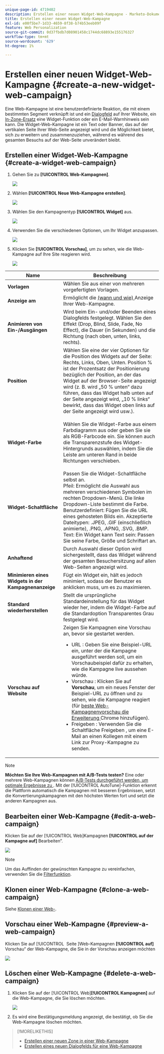 ```yaml
---
unique-page-id: 4719402
description: Erstellen einer neuen Widget-Web-Kampagne - Marketo-Dokumente - Produktdokumentation
title: Erstellen einer neuen Widget-Web-Kampagne
exl-id: e00f5be7-1d33-4659-8f38-b74b53eeb09f
feature: Web Personalization
source-git-commit: 0d37fbdb7d08901458c1744dc68893e155176327
workflow-type: tm+mt
source-wordcount: '629'
ht-degree: 1%

---
```


# Erstellen einer neuen Widget-Web-Kampagne {#create-a-new-widget-web-campaign}

Eine Web-Kampagne ist eine benutzerdefinierte Reaktion, die mit einem bestimmten Segment verknüpft ist und ein [Dialogfeld](/help/marketo/product-docs/web-personalization/working-with-web-campaigns/create-a-new-dialog-web-campaign.md) auf Ihrer Website, ein [In-Zone-Ersatz](/help/marketo/product-docs/web-personalization/working-with-web-campaigns/create-a-new-in-zone-web-campaign.md) eine Widget-Funktion oder ein E-Mail-Warnhinweis sein kann. Die Widget-Web-Kampagne ist ein Text oder Banner, das auf der vertikalen Seite Ihrer Web-Seite angezeigt wird und die Möglichkeit bietet, sich zu erweitern und zusammenzuziehen, während es während des gesamten Besuchs auf der Web-Seite unverändert bleibt.

## Erstellen einer Widget-Web-Kampagne {#create-a-widget-web-campaign}

1. Gehen Sie zu **[!UICONTROL Web-Kampagnen]**.

   ![](assets/image2016-8-18-15-3a57-3a46.png)

1. Wählen **[!UICONTROL Neue Web-Kampagne erstellen]**.

   ![](assets/create-new-web-campaign-hand-1.png)

1. Wählen Sie den Kampagnentyp **[!UICONTROL Widget]** aus.

   ![](assets/3.png)

1. Verwenden Sie die verschiedenen Optionen, um Ihr Widget anzupassen.

   ![](assets/4.png)

1. Klicken Sie **[!UICONTROL Vorschau]**, um zu sehen, wie die Web-Kampagne auf Ihre Site reagieren wird.

   ![](assets/preview.png)

<table> 
 <thead> 
  <tr> 
   <th colspan="1" rowspan="1">Name</th> 
   <th colspan="1" rowspan="1">Beschreibung</th> 
  </tr> 
 </thead> 
 <tbody> 
  <tr> 
   <td colspan="1"><strong>Vorlagen</strong></td> 
   <td colspan="1">Wählen Sie aus einer von mehreren vorgefertigten Vorlagen.</td> 
  </tr> 
  <tr> 
   <td colspan="1"><strong>Anzeige am</strong></td> 
   <td colspan="1">Ermöglicht die <a href="/help/marketo/product-docs/web-personalization/working-with-web-campaigns/set-how-your-web-campaign-displays.md" rel="nofollow"> (wann und wie) </a> Anzeige Ihrer Web-Kampagne.</td> 
  </tr> 
  <tr> 
   <td colspan="1"><strong>Animieren von Ein-/Ausgängen</strong></td> 
   <td colspan="1">Wird beim Ein- und/oder Beenden eines Dialogfelds festgelegt. Wählen Sie den Effekt (Drop, Blind, Slide, Fade, No Effect), die Dauer (in Sekunden) und die Richtung (nach oben, unten, links, rechts).</td> 
  </tr> 
  <tr> 
   <td colspan="1"><strong>Position</strong></td> 
   <td colspan="1">Wählen Sie eine der vier Optionen für die Position des Widgets auf der Seite: Rechts, Links, Oben, Unten. Position % ist der Prozentsatz der Positionierung bezüglich der Position, an der das Widget auf der Browser-Seite angezeigt wird (z. B. wird „50 % unten“ dazu führen, dass das Widget halb unten auf der Seite angezeigt wird, „10 % links“ bewirkt, dass das Widget oben links auf der Seite angezeigt wird usw.).<br></td> 
  </tr> 
  <tr> 
   <td colspan="1" rowspan="1"><strong>Widget-Farbe</strong></td> 
   <td colspan="1" rowspan="1"><p>Wählen Sie die Widget-Farbe aus einem Farbdiagramm aus oder geben Sie sie als RGB-Farbcode ein. Sie können auch die Transparenzstufe des Widget-Hintergrunds auswählen, indem Sie die Leiste am unteren Rand in beide Richtungen verschieben.</p></td> 
  </tr> 
  <tr> 
   <td colspan="1" rowspan="1"><p><strong>Widget-Schaltfläche</strong><br></p></td> 
   <td colspan="1" rowspan="1">Passen Sie die Widget-Schaltfläche selbst an.<br>Pfeil: Ermöglicht die Auswahl aus mehreren verschiedenen Symbolen im rechten Dropdown-Menü. Die linke Dropdown-Liste bestimmt die Farbe.<br>Benutzerdefiniert: Fügen Sie die URL eines gehosteten Bilds ein. Akzeptierte Dateitypen: .JPEG, .GIF (einschließlich animierte), .PNG, .APNG, .SVG, .BMP.<br>Text: Ein Widget kann Text sein: Passen Sie seine Farbe, Größe und Schriftart an.</td> 
  </tr> 
  <tr> 
   <td colspan="1"><strong>Anhaftend</strong></td> 
   <td colspan="1">Durch Auswahl dieser Option wird sichergestellt, dass das Widget während der gesamten Besuchersitzung auf allen Web-Seiten angezeigt wird.</td> 
  </tr> 
  <tr> 
   <td colspan="1"><strong>Minimieren eines Widgets in der Kampagnenanzeige</strong></td> 
   <td colspan="1">Fügt ein Widget ein, hält es jedoch minimiert, sodass der Benutzer es anklicken muss, um es zu maximieren.</td> 
  </tr> 
  <tr> 
   <td colspan="1"><strong>Standard wiederherstellen </strong></td> 
   <td colspan="1">Stellt die ursprüngliche Standardeinstellung für das Widget wieder her, indem die Widget-Farbe auf die Standardoption Transparentes Grau festgelegt wird.</td> 
  </tr> 
  <tr> 
   <td colspan="1"><strong>Vorschau auf Website </strong></td> 
   <td colspan="1">Zeigen Sie Kampagnen eine Vorschau an, bevor sie gestartet werden.<br> 
    <ul> 
     <li>URL : Geben Sie eine Beispiel-URL ein, unter der die Kampagne ausgeführt werden soll, um ein Vorschaubeispiel dafür zu erhalten, wie die Kampagne live aussehen würde.</li> 
     <li>Vorschau : Klicken Sie auf <strong>Vorschau</strong>, um ein neues Fenster der Beispiel-URL zu öffnen und zu sehen, wie die Kampagne reagiert (für <a href="https://chrome.google.com/extensions/detail/ldiddonjplchallbngbccbfdfeldohkj?hl=en" rel="nofollow"> beste Web-Kampagnenvorschau die Erweiterung </a>Chrome hinzufügen). </li> 
     <li>Freigeben : Verwenden Sie die Schaltfläche Freigeben , um eine E-Mail an einen Kollegen mit einem Link zur Proxy-Kampagne zu senden.</li> 
    </ul></td> 
  </tr> 
 </tbody> 
</table>

>[!NOTE]
>
>**Möchten Sie Ihre Web-Kampagnen mit A/B-Tests testen?** Eine oder mehrere Web-Kampagnen können [A/B-Tests durchgeführt werden, um optimale Ergebnisse zu ](/help/marketo/product-docs/web-personalization/working-with-web-campaigns/ab-test-your-web-campaign.md). Mit der [!UICONTROL AutoTune]-Funktion erkennt die Plattform automatisch die Kampagnen mit besseren Ergebnissen, setzt die Konvertierungskampagnen mit den höchsten Werten fort und setzt die anderen Kampagnen aus.

## Bearbeiten einer Web-Kampagne {#edit-a-web-campaign}

Klicken Sie auf der [!UICONTROL Web]Kampagnen **[!UICONTROL auf der Kampagne auf]** Bearbeiten“.

![](assets/image2016-11-4-13-3a2-3a20.png)

>[!NOTE]
>
>Um das Auffinden der gewünschten Kampagne zu vereinfachen, verwenden Sie die [Filterfunktion](/help/marketo/product-docs/web-personalization/working-with-web-campaigns/filter-web-campaigns.md).

## Klonen einer Web-Kampagne {#clone-a-web-campaign}

Siehe [Klonen einer Web-](/help/marketo/product-docs/web-personalization/working-with-web-campaigns/clone-a-web-campaign.md).

## Vorschau einer Web-Kampagne {#preview-a-web-campaign}

Klicken Sie auf [!UICONTROL &#x200B; Seite &#x200B;]Web-Kampagnen **[!UICONTROL auf]** Vorschau“ der Web-Kampagne, die Sie in der Vorschau anzeigen möchten

![](assets/widget-campaign-preview-hand.png)

## Löschen einer Web-Kampagne {#delete-a-web-campaign}

1. Klicken Sie auf der [!UICONTROL Web]&#x200B;**[!UICONTROL Kampagnen]** auf die Web-Kampagne, die Sie löschen möchten.

   ![](assets/widget-campaign-delete-hand.png)

1. Es wird eine Bestätigungsmeldung angezeigt, die bestätigt, ob Sie die Web-Kampagne löschen möchten.

>[!MORELIKETHIS]
>
>* [Erstellen einer neuen Zone in einer Web-Kampagne](/help/marketo/product-docs/web-personalization/working-with-web-campaigns/create-a-new-in-zone-web-campaign.md)
>* [Erstellen eines neuen Dialogfelds für eine Web-Kampagne](/help/marketo/product-docs/web-personalization/working-with-web-campaigns/create-a-new-dialog-web-campaign.md)
